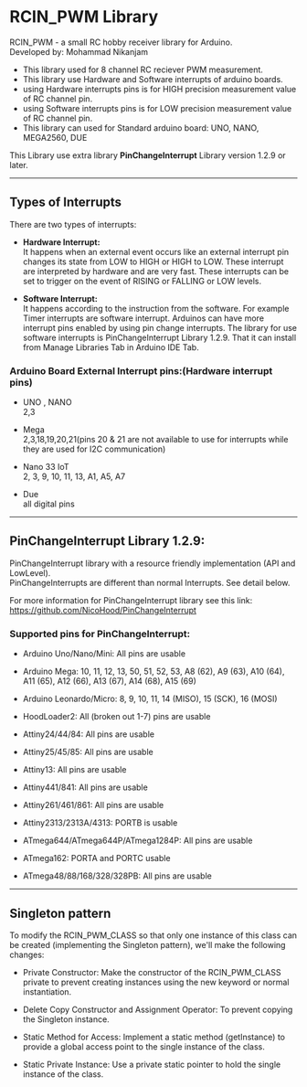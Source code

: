 # RCIN_PWM Library

RCIN_PWM - a small RC hobby receiver library for Arduino.  
Developed by: Mohammad Nikanjam

- This library used for 8 channel RC reciever PWM measurement.   
- This library use Hardware and Software interrupts of arduino boards.   
- using Hardware interrupts pins is for HIGH precision measurement value of RC channel pin.   
- using Software interrupts pins is for LOW precision measurement value of RC channel pin.   
- This library can used for Standard arduino board: UNO, NANO, MEGA2560, DUE

This Library use extra library **PinChangeInterrupt** Library version 1.2.9 or later.

---------------------------------------------------------------------------------

## Types of Interrupts  

  There are two types of interrupts:

  - **Hardware Interrupt:**     
    It happens when an external event occurs like an external interrupt pin changes its state from 
    LOW to HIGH or HIGH to LOW.
    These interrupt are interpreted by hardware and are very fast. These interrupts can be set to trigger on the event 
    of RISING or FALLING or LOW levels.

  - **Software Interrupt:**  
    It happens according to the instruction from the software. For example Timer interrupts are software interrupt.
    Arduinos can have more interrupt pins enabled by using pin change interrupts.
    The library for use software interrupts is PinChangeInterrupt Library 1.2.9. That it can install from Manage Libraries Tab in Arduino IDE Tab.

  ### Arduino Board External Interrupt pins:(Hardware interrupt pins)

  - UNO , NANO   
    2,3

  - Mega  
    2,3,18,19,20,21(pins 20 & 21 are not available to use for interrupts while they are used for I2C communication)

  - Nano 33 IoT  
    2, 3, 9, 10, 11, 13, A1, A5, A7

  - Due   
    all digital pins

-------------------------------------------------------------------------------------------------

## PinChangeInterrupt Library 1.2.9:

PinChangeInterrupt library with a resource friendly implementation (API and LowLevel).   
PinChangeInterrupts are different than normal Interrupts. See detail below.

For more information for PinChangeInterrupt library see this link:  
https://github.com/NicoHood/PinChangeInterrupt

### Supported pins for PinChangeInterrupt:

  - Arduino Uno/Nano/Mini: All pins are usable   

  - Arduino Mega: 10, 11, 12, 13, 50, 51, 52, 53, A8 (62), A9 (63), A10 (64),   
    A11 (65), A12 (66), A13 (67), A14 (68), A15 (69)   

  - Arduino Leonardo/Micro: 8, 9, 10, 11, 14 (MISO), 15 (SCK), 16 (MOSI)   

  - HoodLoader2: All (broken out 1-7) pins are usable   

  - Attiny24/44/84: All pins are usable   

  - Attiny25/45/85: All pins are usable   

  - Attiny13: All pins are usable   

  - Attiny441/841: All pins are usable   

  - Attiny261/461/861: All pins are usable   

  - Attiny2313/2313A/4313: PORTB is usable   

  - ATmega644/ATmega644P/ATmega1284P: All pins are usable  

  - ATmega162: PORTA and PORTC usable   

  - ATmega48/88/168/328/328PB: All pins are usable     

  ----------------------------------------------------------------------------------------------

## Singleton pattern

  To modify the RCIN_PWM_CLASS so that only one instance of this class can be created (implementing the Singleton pattern), we'll make the following changes:

  - Private Constructor: Make the constructor of the RCIN_PWM_CLASS private to prevent creating instances using the new keyword or normal instantiation.

  - Delete Copy Constructor and Assignment Operator: To prevent copying the Singleton instance.

  - Static Method for Access: Implement a static method (getInstance) to provide a global access point to the single instance of the class.

  - Static Private Instance: Use a private static pointer to hold the single instance of the class.